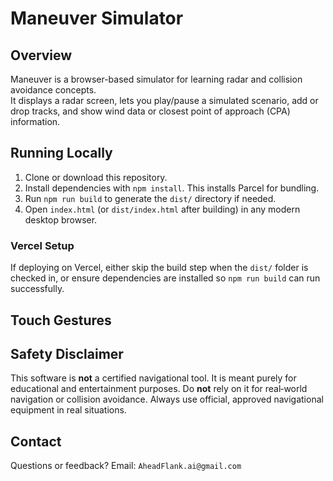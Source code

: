# Maneuver Simulator

## Overview
Maneuver is a browser-based simulator for learning radar and collision avoidance concepts.  
It displays a radar screen, lets you play/pause a simulated scenario, add or drop tracks, and show wind data or closest point of approach (CPA) information.

## Running Locally
1. Clone or download this repository.
2. Install dependencies with `npm install`. This installs Parcel for bundling.
3. Run `npm run build` to generate the `dist/` directory if needed.
4. Open `index.html` (or `dist/index.html` after building) in any modern desktop browser.

### Vercel Setup
If deploying on Vercel, either skip the build step when the `dist/` folder is
checked in, or ensure dependencies are installed so `npm run build` can run
successfully.

## Touch Gestures

## Safety Disclaimer
This software is **not** a certified navigational tool. It is meant purely for educational and entertainment purposes. Do **not** rely on it for real‑world navigation or collision avoidance. Always use official, approved navigational equipment in real situations.

## Contact
Questions or feedback? Email: `AheadFlank.ai@gmail.com`
